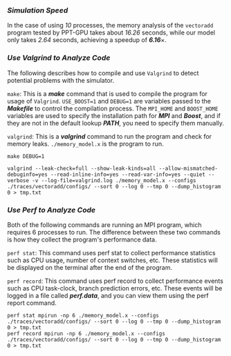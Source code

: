 

### ***Simulation Speed***

In the case of using *10* processes, the memory analysis of the `vectoradd` program tested by PPT-GPU takes about *16.26* seconds, while our model only takes *2.64* seconds, achieving a speedup of ***6.16***$\times$.

### ***Use Valgrind to Analyze Code***

The following describes how to compile and use `Valgrind` to detect potential problems with the simulator.

`make`: This is a ***make*** command that is used to compile the program for usage of `Valgrind`. `USE_BOOST=1` and `DEBUG=1` are variables passed to the ***Makefile*** to control the compilation process. The `MPI_HOME` and `BOOST_HOME` variables are used to specify the installation path for ***MPI*** and ***Boost***, and if they are not in the default lookup ***PATH***, you need to specify them manually.

`valgrind`: This is a ***valgrind*** command to run the program and check for memory leaks. `./memory_model.x` is the program to run.

```shell
make DEBUG=1

valgrind --leak-check=full --show-leak-kinds=all --allow-mismatched-debuginfo=yes --read-inline-info=yes --read-var-info=yes --quiet --verbose -v --log-file=valgrind.log ./memory_model.x --configs ./traces/vectoradd/configs/ --sort 0 --log 0 --tmp 0 --dump_histogram 0 > tmp.txt
```

### ***Use Perf to Analyze Code***

Both of the following commands are running an MPI program, which requires 6 processes to run. The difference between these two commands is how they collect the program's performance data.

`perf stat`: This command uses perf stat to collect performance statistics such as CPU usage, number of context switches, etc. These statistics will be displayed on the terminal after the end of the program.

`perf record`: This command uses perf record to collect performance events such as CPU task-clock, branch prediction errors, etc. These events will be logged in a file called ***perf.data***, and you can view them using the perf report command.


```shell
perf stat mpirun -np 6 ./memory_model.x --configs ./traces/vectoradd/configs/ --sort 0 --log 0 --tmp 0 --dump_histogram 0 > tmp.txt
perf record mpirun -np 6 ./memory_model.x --configs ./traces/vectoradd/configs/ --sort 0 --log 0 --tmp 0 --dump_histogram 0 > tmp.txt
```